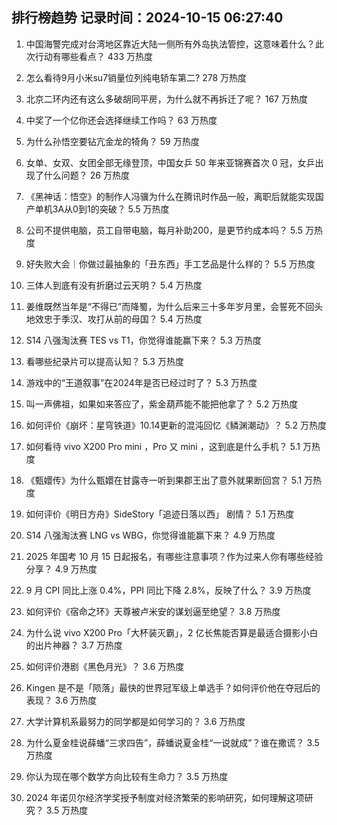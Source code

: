 
## 排行榜趋势 记录时间：2024-10-15 06:27:40
  
  1. 中国海警完成对台湾地区靠近大陆一侧所有外岛执法管控，这意味着什么？此次行动有哪些看点？ 433 万热度
    
  2. 怎么看待9月小米su7销量位列纯电轿车第二? 278 万热度
    
  3. 北京二环内还有这么多破胡同平房，为什么就不再拆迁了呢？ 167 万热度
    
  4. 中奖了一个亿你还会选择继续工作吗？ 63 万热度
    
  5. 为什么孙悟空要钻亢金龙的犄角？ 59 万热度
    
  6. 女单、女双、女团全部无缘登顶，中国女乒 50 年来亚锦赛首次 0 冠，女乒出现了什么问题？ 26 万热度
    
  7. 《黑神话：悟空》的制作人冯骥为什么在腾讯时作品一般，离职后就能实现国产单机3A从0到1的突破？ 5.5 万热度
    
  8. 公司不提供电脑，员工自带电脑，每月补助200，是更节约成本吗？ 5.5 万热度
    
  9. 好失败大会｜你做过最抽象的「丑东西」手工艺品是什么样的？ 5.5 万热度
    
  10. 三体人到底有没有折磨过云天明？ 5.4 万热度
    
  11. 姜维既然当年是“不得已”而降蜀，为什么后来三十多年岁月里，会誓死不回头地效忠于季汉、攻打从前的母国？ 5.4 万热度
    
  12. S14 八强淘汰赛 TES vs T1，你觉得谁能赢下来？ 5.3 万热度
    
  13. 看哪些纪录片可以提高认知？ 5.3 万热度
    
  14. 游戏中的“王道叙事”在2024年是否已经过时了？ 5.3 万热度
    
  15. 叫一声佛祖，如果如来答应了，紫金葫芦能不能把他拿了？ 5.2 万热度
    
  16. 如何评价《崩坏：星穹铁道》10.14更新的混沌回忆《鳞渊潮动》？ 5.2 万热度
    
  17. 如何看待 vivo X200 Pro mini ，Pro 又 mini ，这到底是什么手机？ 5.1 万热度
    
  18. 《甄嬛传》为什么甄嬛在甘露寺一听到果郡王出了意外就果断回宫？ 5.1 万热度
    
  19. 如何评价《明日方舟》SideStory「追迹日落以西」 剧情？ 5.1 万热度
    
  20. S14 八强淘汰赛 LNG vs WBG，你觉得谁能赢下来？ 4.9 万热度
    
  21. 2025 年国考 10 月 15 日起报名，有哪些注意事项？作为过来人你有哪些经验分享？ 4.9 万热度
    
  22. 9 月 CPI 同比上涨 0.4%，PPI 同比下降 2.8%，反映了什么？ 3.9 万热度
    
  23. 如何评价《宿命之环》天尊被卢米安的谋划逼至绝望？ 3.8 万热度
    
  24. 为什么说 vivo X200 Pro「大杯装灭霸」，2 亿长焦能否算是最适合摄影小白的出片神器？ 3.7 万热度
    
  25. 如何评价港剧《黑色月光》？ 3.6 万热度
    
  26. Kingen 是不是「陨落」最快的世界冠军级上单选手？如何评价他在夺冠后的表现？ 3.6 万热度
    
  27. 大学计算机系最努力的同学都是如何学习的？ 3.6 万热度
    
  28. 为什么夏金桂说薛蟠“三求四告”，薛蟠说夏金桂“一说就成”？谁在撒谎？ 3.5 万热度
    
  29. 你认为现在哪个数学方向比较有生命力？ 3.5 万热度
    
  30. 2024 年诺贝尔经济学奖授予制度对经济繁荣的影响研究，如何理解这项研究？ 3.5 万热度
    